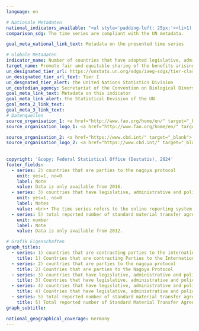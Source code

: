 ```yaml
---
language: en    

# Nationale Metadaten    
national_indicators_available: "<ul style='padding-left: 25px;'><li>1) Countries that are contracting Parties to the International Treaty on Plant Genetic Resources for Food and Agriculture (PGRFA)</li> <li> 2) Countries that are parties to the Nagoya Protocol</li> <li> 3) Countries that have legislative, administrative and policy framework or measures reported through the Online Reporting System on Compliance of the International Treaty on Plant Genetic Resources for Food and Agriculture (PGRFA)</li> <li> 4) Countries that have legislative, administrative and policy framework or measures reported to the Access and Benefit-Sharing Clearing-House</li> <li> 5) Total reported number of Standard Material Transfer Agreements (SMTAs) transferring plant genetic resources for food and agriculture to Germany</li></ul>"    
comparison_sdg: The time series are compliant with the UN metadata.    

goal_meta_national_link_text: Metadata on the presented time series    

# Globale Metadaten    
indicator_name: Number of countries that have adopted legislative, administrative and policy frameworks to ensure fair and equitable sharing of benefits    
target_name: Promote fair and equitable sharing of the benefits arising from the utilization of genetic resources and promote appropriate access to such resources, as internationally agreed    
un_designated_tier_url: https://unstats.un.org/sdgs/iaeg-sdgs/tier-classification/    
un_designated_tier_url_text: Tier I    
un_desgnated_tier_alert: the United Nations Statistics Division    
un_custodian_agency: Secretariat of the Convention on Biological Diversity (CBD-Secretariat)    
goal_meta_link_text: Metadata on this indicator    
goal_meta_link_alert: the Statistical Devision of the UN    
goal_meta_2_link_text:     
goal_meta_3_link_text:         
# Datenquellen
source_organisation_1: <a href="http://www.fao.org/home/en/" target="_blank"> Food and Agriculture Organization of the United Nations (FAO) </a>
source_organisation_logo_1: <a href="http://www.fao.org/home/en/" target="_blank"><img src="https://sdg-indikatoren.de/public/OrgImgEn/fao.png" alt="Logo fao" style="height:60px; width:148px"/></a>

source_organisation_2: <a href="https://www.cbd.int/" target="_blank"> Secretariat of the Convention on Biological Diversity </a>
source_organisation_logo_2: <a href="https://www.cbd.int/" target="_blank"><img src="https://sdg-indikatoren.de/public/OrgImgEn/cbd.png" alt="Logo cbd" style="height:60px; width:148px"/></a>
    
    
copyright: '&copy; Federal Statistical Office (Destatis), 2024'    
footer_fields:
  - series: 2) countries that are parties to the nagoya protocol
    unit: yes=1, no=0
    label: Note
    value: Data is only available from 2016.
  - series: 3) countries that have legislative, administrative and policy framework or measures reported through the online reporting system on compliance of the international treaty on plant genetic resources for food and agriculture (pgrfa)
    unit: yes=1, no=0
    label: Notes
    value: <br>• The time series refers to the online reporting system. The framework and measures existed before. <br>• Data is only available from 2016.
  - series: 5) total reported number of standard material transfer agreements (smtas) transferring plant genetic resources for food and agriculture to germany
    unit: number
    label: Note
    value: Data is only available from 2012.    

# Grafik Eigenschaften    
graph_titles:
  - series: 1) countries that are contracting parties to the international treaty on plant genetic resources for food and agriculture (pgrfa)
    title: 1) Countries that are contracting Parties to the International Treaty on Plant Genetic Resources for Food and Agriculture (PGRFA)
  - series: 2) countries that are parties to the nagoya protocol
    title: 2) Countries that are parties to the Nagoya Protocol
  - series: 3) countries that have legislative, administrative and policy framework or measures reported through the online reporting system on compliance of the international treaty on plant genetic resources for food and agriculture (pgrfa)
    title: 3) Countries that have legislative, administrative and policy framework or measures reported through the Online Reporting System on Compliance of PGRFA
  - series: 4) countries that have legislative, administrative and policy framework or measures reported to the access and benefit-sharing clearing-house
    title: 4) Countries that have legislative, administrative and policy framework or measures reported to the Access and Benefit-Sharing Clearing-House
  - series: 5) total reported number of standard material transfer agreements (smtas) transferring plant genetic resources for food and agriculture to germany
    title: 5) Total reported number of Standard Material Transfer Agreements (SMTAs) (cumulated values)
graph_subtitle:     

national_geographical_coverage: Germany    
---
```


<span></span>